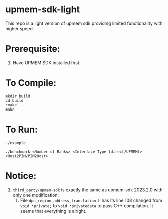 # upmem-sdk-light
This repo is a light version of upmem sdk providing limited functionality with higher speed.

# Prerequisite:
1. Have UPMEM SDK installed first.

# To Compile:

```
mkdir build
cd build
cmake ..
make
```

# To Run:

```
./example
```

```
./benchmark <Number of Ranks> <Interface Type (direct/UPMEM)> <Host2PIM/PIM2Host>
```

# Notice:
1. `third_party/upmem-sdk` is exactly the same as upmem-sdk 2023.2.0 with only one modification:
    1. File `dpu_region_address_translation.h` has its line 108 changed from `void *private;` to `void *privatedata` to pass C++ compilation. It seems that everything is alright.